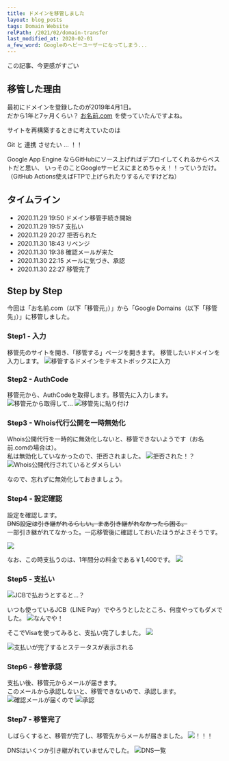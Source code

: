 ```yaml
---
title: ドメインを移管しました
layout: blog_posts
tags: Domain Website
relPath: /2021/02/domain-transfer
last_modified_at: 2020-02-01
a_few_word: Googleのヘビーユーザーになってしまう...
---
```


この記事、今更感がすごい

## 移管した理由
最初にドメインを登録したのが2019年4月1日。<br>
だから1年と7ヶ月くらい？ <a href="https://px.a8.net/svt/ejp?a8mat=3H5C5X+FQ79UI+50+2HHVNM" rel="nofollow" target="_blank">お名前.com</a>
<img border="0" width="1" height="1" src="https://www18.a8.net/0.gif?a8mat=3H5C5X+FQ79UI+50+2HHVNM" alt="" class="a8">を使っていたんですよね。

サイトを再構築するときに考えていたのは

<idea>
Git と 連携 させたい ... ！！
</idea>

Google App Engine ならGitHubにソース上げればデプロイしてくれるからベストだと思い、
いっそのことGoogleサービスにまとめちゃえ！！っていうだけ。
（GitHub Actions使えばFTPで上げられたりするんですけどね）

## タイムライン
 - 2020.11.29 19:50 ドメイン移管手続き開始
 - 2020.11.29 19:57 支払い
 - 2020.11.29 20:27 拒否られた
 - 2020.11.30 18:43 リベンジ
 - 2020.11.30 19:38 確認メールが来た
 - 2020.11.30 22:15 メールに気づき、承認
 - 2020.11.30 22:27 移管完了


## Step by Step
今回は「お名前.com（以下「移管元」）」から「Google Domains（以下「移管先」）」に移管しました。

### Step1 - 入力
移管先のサイトを開き、「移管する」ページを開きます。
移管したいドメインを入力します。
![移管するドメインをテキストボックスに入力](/img/blog/2021/02/domain-transfer/01.png)

### Step2 - AuthCode
移管元から、AuthCodeを取得します。移管先に入力します。
![移管元から取得して...](/img/blog/2021/02/domain-transfer/02.png)
![移管先に貼り付け](/img/blog/2021/02/domain-transfer/03.png)

### Step3 - Whois代行公開を一時無効化
Whois公開代行を一時的に無効化しないと、移管できないようです（お名前.comの場合は）。<br>
私は無効化していなかったので、拒否されました。
![拒否された！？](/img/blog/2021/02/domain-transfer/10.png)
![Whois公開代行されているとダメらしい](/img/blog/2021/02/domain-transfer/11.png)

なので、忘れずに無効化しておきましょう。

### Step4 - 設定確認
設定を確認します。<br>
~~DNS設定は引き継がれるらしい。まあ引き継がれなかったら困る。~~<br>
一部引き継がれてなかった。一応移管後に確認しておいたほうがよさそうです。

![](/img/blog/2021/02/domain-transfer/04.png)

なお、この時支払うのは、1年間分の料金である￥1,400です。
![](/img/blog/2021/02/domain-transfer/05.png)

### Step5 - 支払い
![JCBで払おうとすると...？](/img/blog/2021/02/domain-transfer/06.png)

いつも使っているJCB（LINE Pay）でやろうとしたところ、何度やってもダメでした。
![なんでや！](/img/blog/2021/02/domain-transfer/07.png)

そこでVisaを使ってみると、支払い完了しました。
![](/img/blog/2021/02/domain-transfer/08.png)

![支払いが完了するとステータスが表示される](/img/blog/2021/02/domain-transfer/09.png)

### Step6 - 移管承認
支払い後、移管元からメールが届きます。<br>
このメールから承認しないと、移管できないので、承認します。
![確認メールが届くので](/img/blog/2021/02/domain-transfer/12.png)
![承認](/img/blog/2021/02/domain-transfer/13.png)

### Step7 - 移管完了
しばらくすると、移管が完了し、移管先からメールが届きました。
![！！！](/img/blog/2021/02/domain-transfer/14.png)

DNSはいくつか引き継がれていませんでした。
![DNS一覧](/img/blog/2021/02/domain-transfer/15.png)
